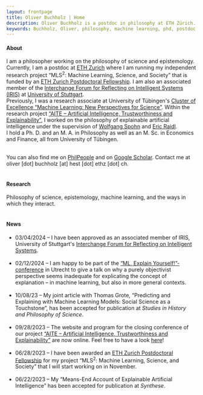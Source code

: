 ```yaml
---
layout: frontpage
title: Oliver Buchholz | Home
description: Oliver Buchholz is a postdoc in philosophy at ETH Zürich. 
keywords: Buchholz, Oliver, philosophy, machine learning, phd, postdoc, Tübingen, ETH, Zürich
---
```


<h4> About </h4>

I am a philosopher working on the philosophy of science and epistemology. Currently, I am a postdoc at <a href="https://ethz.ch/en.html" target="_blank">ETH Zurich</a> where I am running my independent research project &ldquo;MLS<sup>2</sup>: Machine Learning, Science, and Society&rdquo; that is funded by an <a href="https://ethz.ch/en/research/research-promotion/eth-fellowships.html" target="_blank">ETH Zurich Postdoctoral Fellowship</a>. I am also an associated member of the <a href="https://www.iris.uni-stuttgart.de/" target="_blank">Interchange Forum for Reflecting on Intelligent Systems (IRIS)</a> at <a href="https://www.uni-stuttgart.de/en/" target="_blank">University of Stuttgart</a>.<br>
Previously, I was a research associate at University of T&uuml;bingen's <a href = "https://uni-tuebingen.de/en/research/core-research/cluster-of-excellence-machine-learning/home/" target = "_blank">Cluster of Excellence &ldquo;Machine Learning: New Perspectives for Science&rdquo;</a>. Within the research project <a href = "https://sites.google.com/view/aiteproject/project" target = "_blank">&ldquo;AITE &ndash; Artificial Intelligence, Trustworthiness and Explainability&rdquo;</a>, I worked on the philosophy of explainable artificial intelligence under the supervision of <a href="https://www.philosophie.uni-konstanz.de/ag-spohn/personen/prof-dr-wolfgang-spohn/" target="_blank">Wolfgang Spohn</a> and <a href="https://scholar.google.de/citations?user=MpJaE0wAAAAJ&hl=de" target="_blank">Eric Raidl</a>.<br> 
I hold a Ph. D. and an M. A. in Philosophy as well as an M. Sc. in Economics and Finance, all from University of T&uuml;bingen.<br><br>

You can also find me on <a href="https://philpeople.org/profiles/oliver-buchholz" target="_blank">PhilPeople</a> and on <a href="https://scholar.google.com/citations?user=o-i32DIAAAAJ&hl=de&oi=ao" target="_blank">Google Scholar</a>. Contact me at oliver [dot] buchholz [at] hest [dot] ethz [dot] ch.<br><br>


<h4> Research </h4>

Philosophy of science, epistemology, machine learning, and the ways in which they interact.<br><br>


<h4> News </h4>

<ul>
<li> 03/04/2024 &ndash; I have been approved as an associated member of IRIS, University of Stuttgart's <a href="https://www.iris.uni-stuttgart.de/" target="_blank">Interchange Forum for Reflecting on Intelligent Systems</a>.<br><br>
</li>
  
<li> 02/12/2024 &ndash; I am happy to be part of the <a href="https://www.lse.ac.uk/philosophy/events/imre-lakatos-centenary-conference/" target="_blank">&ldquo;ML, Explain Yourself!&rdquo;-conference</a> in Utrecht to give a talk on why a purely objectivist perspective seems inadequate for explicating the concept of explanation &ndash; in machine learning, but also in more general contexts.<br><br>
</li>
  
<li> 10/08/23 &ndash; My joint article with Thomas Grote, &ldquo;Predicting and Explaining with Machine Learning Models: Social Science as a Touchstone&rdquo;, has been accepted for publication at <i>Studies in History and Philosophy of Science</i>.<br><br>
</li>

<li> 09/28/2023 &ndash; The website and program for the closing conference of our project <a href = "https://sites.google.com/view/aiteproject/project" target = "_blank">&ldquo;AITE &ndash; Artificial Intelligence, Trustworthiness and Explainability&rdquo;</a> are now online. Feel free to have a look <a href="https://sites.google.com/view/aiteproject/closing-conference" target="_blank">here</a>!<br><br>
</li>
  
<li> 06/28/2023 &ndash; I have been awarded an <a href="https://ethz.ch/en/research/research-promotion/eth-fellowships.html" target="_blank">ETH Zurich Postdoctoral Fellowship</a> for my project &ldquo;MLS<sup>2</sup>: Machine Learning, Science, and Society&rdquo; that I will start working on in November.<br><br>
</li>
 
<li> 06/22/2023 &ndash; My &ldquo;Means-End Account of Explainable Artificial Intelligence&rdquo; has been accepted for publication at <i>Synthese</i>.<br><br>
</li>
</ul>
